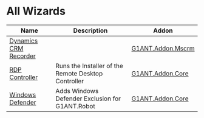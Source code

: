 # All Wizards

| Name | Description | Addon |
| ---- | ----------- | ----- |
| [Dynamics CRM Recorder](https://github.com/G1ANT-Robot/G1ANT.Addon.Mscrm/blob/master/G1ANT.Addon.Mscrm/Wizards/MscrmRecorder.md) |  | [G1ANT.Addon.Mscrm](https://github.com/G1ANT-Robot/G1ANT.Addon.Mscrm/blob/master/G1ANT.Addon.Mscrm/Addon.md) |
| [RDP Controller](https://github.com/G1ANT-Robot/G1ANT.Addon.Core/blob/master/G1ANT.Addon.Core/Wizards/RdpControllerWizard.md) | Runs the Installer of the Remote Desktop Controller | [G1ANT.Addon.Core](https://github.com/G1ANT-Robot/G1ANT.Addon.Core/blob/master/G1ANT.Addon.Core/Addon.md) |
| [Windows Defender](https://github.com/G1ANT-Robot/G1ANT.Addon.Core/blob/master/G1ANT.Addon.Core/Wizards/WindowsDefenderWizard.md) | Adds Windows Defender Exclusion for G1ANT.Robot | [G1ANT.Addon.Core](https://github.com/G1ANT-Robot/G1ANT.Addon.Core/blob/master/G1ANT.Addon.Core/Addon.md) |
